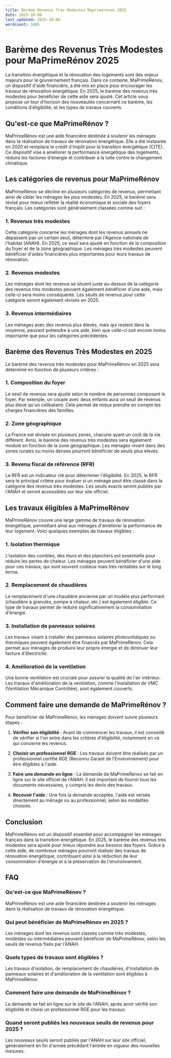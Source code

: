 ```yaml
---
title: Barème Revenus Très Modestes Maprimerenov 2025
date: 2025-10-06
last_updated: 2025-10-06
wordcount: 1005
---
```


# Barème des Revenus Très Modestes pour MaPrimeRénov 2025

La transition énergétique et la rénovation des logements sont des enjeux majeurs pour le gouvernement français. Dans ce contexte, MaPrimeRénov, un dispositif d'aide financière, a été mis en place pour encourager les travaux de rénovation énergétique. En 2025, le barème des revenus très modestes pour bénéficier de cette aide sera ajusté. Cet article vous propose un tour d'horizon des nouveautés concernant ce barème, les conditions d'éligibilité, et les types de travaux couverts.

## Qu'est-ce que MaPrimeRénov ?

MaPrimeRénov est une aide financière destinée à soutenir les ménages dans la réalisation de travaux de rénovation énergétique. Elle a été instaurée en 2020 et remplace le crédit d'impôt pour la transition énergétique (CITE). Ce dispositif vise à améliorer la performance énergétique des logements, réduire les factures d'énergie et contribuer à la lutte contre le changement climatique.

## Les catégories de revenus pour MaPrimeRénov

MaPrimeRénov se décline en plusieurs catégories de revenus, permettant ainsi de cibler les ménages les plus modestes. En 2025, le barème sera révisé pour mieux refléter la réalité économique et sociale des foyers français. Les catégories sont généralement classées comme suit :

### 1. Revenus très modestes

Cette catégorie concerne les ménages dont les revenus annuels ne dépassent pas un certain seuil, déterminé par l'Agence nationale de l'habitat (ANAH). En 2025, ce seuil sera ajusté en fonction de la composition du foyer et de la zone géographique. Les ménages très modestes peuvent bénéficier d'aides financières plus importantes pour leurs travaux de rénovation.

### 2. Revenus modestes

Les ménages dont les revenus se situent juste au-dessus de la catégorie des revenus très modestes peuvent également bénéficier d'une aide, mais celle-ci sera moins conséquente. Les seuils de revenus pour cette catégorie seront également révisés en 2025.

### 3. Revenus intermédiaires

Les ménages avec des revenus plus élevés, mais qui restent dans la moyenne, peuvent prétendre à une aide, bien que celle-ci soit encore moins importante que pour les catégories précédentes.

## Barème des Revenus Très Modestes en 2025

Le barème des revenus très modestes pour MaPrimeRénov en 2025 sera déterminé en fonction de plusieurs critères :

### 1. Composition du foyer

Le seuil de revenus sera ajusté selon le nombre de personnes composant le foyer. Par exemple, un couple avec deux enfants aura un seuil de revenus plus élevé qu'un célibataire. Cela permet de mieux prendre en compte les charges financières des familles.

### 2. Zone géographique

La France est divisée en plusieurs zones, chacune ayant un coût de la vie différent. Ainsi, le barème des revenus très modestes sera également modulé en fonction de la zone géographique. Les ménages vivant dans des zones rurales ou moins denses pourront bénéficier de seuils plus élevés.

### 3. Revenu fiscal de référence (RFR)

Le RFR est un indicateur clé pour déterminer l'éligibilité. En 2025, le RFR sera le principal critère pour évaluer si un ménage peut être classé dans la catégorie des revenus très modestes. Les seuils exacts seront publiés par l'ANAH et seront accessibles sur leur site officiel.

## Les travaux éligibles à MaPrimeRénov

MaPrimeRénov couvre une large gamme de travaux de rénovation énergétique, permettant ainsi aux ménages d'améliorer la performance de leur logement. Voici quelques exemples de travaux éligibles :

### 1. Isolation thermique

L'isolation des combles, des murs et des planchers est essentielle pour réduire les pertes de chaleur. Les ménages peuvent bénéficier d'une aide pour ces travaux, qui sont souvent coûteux mais très rentables sur le long terme.

### 2. Remplacement de chaudières

Le remplacement d'une chaudière ancienne par un modèle plus performant (chaudière à granulés, pompe à chaleur, etc.) est également éligible. Ce type de travaux permet de réduire significativement la consommation d'énergie.

### 3. Installation de panneaux solaires

Les travaux visant à installer des panneaux solaires photovoltaïques ou thermiques peuvent également être financés par MaPrimeRénov. Cela permet aux ménages de produire leur propre énergie et de diminuer leur facture d'électricité.

### 4. Amélioration de la ventilation

Une bonne ventilation est cruciale pour assurer la qualité de l'air intérieur. Les travaux d'amélioration de la ventilation, comme l'installation de VMC (Ventilation Mécanique Contrôlée), sont également couverts.

## Comment faire une demande de MaPrimeRénov ?

Pour bénéficier de MaPrimeRénov, les ménages doivent suivre plusieurs étapes :

1. **Vérifier son éligibilité** : Avant de commencer les travaux, il est conseillé de vérifier si l'on entre dans les critères d'éligibilité, notamment en ce qui concerne les revenus.

2. **Choisir un professionnel RGE** : Les travaux doivent être réalisés par un professionnel certifié RGE (Reconnu Garant de l’Environnement) pour être éligibles à l'aide.

3. **Faire une demande en ligne** : La demande de MaPrimeRénov se fait en ligne sur le site officiel de l'ANAH. Il est important de fournir tous les documents nécessaires, y compris les devis des travaux.

4. **Recevoir l'aide** : Une fois la demande acceptée, l'aide est versée directement au ménage ou au professionnel, selon les modalités choisies.

## Conclusion

MaPrimeRénov est un dispositif essentiel pour accompagner les ménages français dans la transition énergétique. En 2025, le barème des revenus très modestes sera ajusté pour mieux répondre aux besoins des foyers. Grâce à cette aide, de nombreux ménages pourront réaliser des travaux de rénovation énergétique, contribuant ainsi à la réduction de leur consommation d'énergie et à la préservation de l'environnement.

## FAQ

### Qu'est-ce que MaPrimeRénov ?

MaPrimeRénov est une aide financière destinée à soutenir les ménages dans la réalisation de travaux de rénovation énergétique.

### Qui peut bénéficier de MaPrimeRénov en 2025 ?

Les ménages dont les revenus sont classés comme très modestes, modestes ou intermédiaires peuvent bénéficier de MaPrimeRénov, selon les seuils de revenus fixés par l'ANAH.

### Quels types de travaux sont éligibles ?

Les travaux d'isolation, de remplacement de chaudières, d'installation de panneaux solaires et d'amélioration de la ventilation sont éligibles à MaPrimeRénov.

### Comment faire une demande de MaPrimeRénov ?

La demande se fait en ligne sur le site de l'ANAH, après avoir vérifié son éligibilité et choisi un professionnel RGE pour les travaux.

### Quand seront publiés les nouveaux seuils de revenus pour 2025 ?

Les nouveaux seuils seront publiés par l'ANAH sur leur site officiel, généralement en fin d'année précédant l'entrée en vigueur des nouvelles mesures.